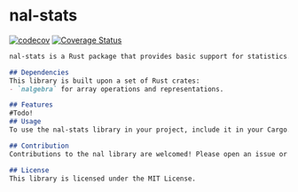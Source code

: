 # nal-stats
[![codecov](https://codecov.io/gh/j-h-stevens/nal-stats/branch/main/graph/badge.svg?token=YOUR_TOKEN)](https://codecov.io/gh/j-h-stevens/nal-stats)
[![Coverage Status](https://coveralls.io/repos/github/j-h-stevens/nal-stats/badge.svg?branch=main)](https://coveralls.io/github/j-h-stevens/nal-stats?branch=main)

```markdown
nal-stats is a Rust package that provides basic support for statistics. Particularly, it implements a variety of statistics-related functions, such as scalar statistics, high-order moment comptation, counting, ranking, covarinces, sample. and empirical density estimation. 

## Dependencies
This library is built upon a set of Rust crates:
- `nalgebra` for array operations and representations. 

## Features
#Todo!
## Usage
To use the nal-stats library in your project, include it in your Cargo.toml dependencies and then import the necessary traits in your Rust code.

## Contribution
Contributions to the nal library are welcomed! Please open an issue or submit a pull request on the GitHub repository.

## License
This library is licensed under the MIT License.
```